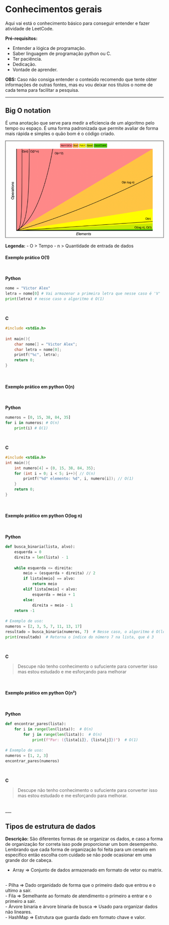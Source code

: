 # Conhecimentos gerais

Aqui vai está o conhecimento básico para conseguir entender e fazer atividade de LeetCode.

**Pré-requisitos:**
- Entender a lógica de programação.
- Saber linguagem de programação python ou C.
- Ter paciência.
- Dedicação.
- Vontade de aprender.

**OBS:** Caso não consiga entender o conteúdo recomendo que tente obter informações de outras fontes, mas eu vou deixar nos titulos o nome de cada tema para facilitar a pesquisa.
___
## Big O notation

É uma anotação que serve para medir a eficiencia de um algoritmo pelo tempo ou espaço. É uma forma padronizada que permite avaliar de forma mais rápida e simples o quão bom é o código criado.

<img src="./BigOGrafico.png">

**Legenda:**
    - O > Tempo
    - n > Quantidade de entrada de dados

#### Exemplo prático O(1)
<br>

**Python**
```python
nome = "Victor Alex"
letra = nome[0] # Vai armazenar a primeira letra que nesse caso é 'V'
print(letra) # nesse caso o algoritmo é O(1)
```

<br>

**C**
```c
#include <stdio.h>

int main(){
    char nome[] = "Victor Alex";
    char letra = nome[0];
    printf("%c", letra);
    return 0;
}
```

<br>

#### Exemplo prático em python O(n)
<br>

**Python**
```python
numeros = [0, 15, 38, 84, 35]
for i in numeros: # O(n)
    print(i) # O(1)
```

<br>

**C**
```c
#include <stdio.h>
int main(){
    int numero[4] = {0, 15, 38, 84, 35};
    for (int i = 0; i < 5; i++){ // O(n)
        printf("%d° elemento: %d", i, numero[i]); // O(1)
    }
    return 0;
}
```

<br>

#### Exemplo prático em python O(log n)
<br>

**Python**
```python
def busca_binaria(lista, alvo):
    esquerda = 0
    direita = len(lista) - 1

    while esquerda <= direita:
        meio = (esquerda + direita) // 2
        if lista[meio] == alvo:
            return meio
        elif lista[meio] < alvo:
            esquerda = meio + 1
        else:
            direita = meio - 1
    return -1

# Exemplo de uso:
numeros = [2, 3, 5, 7, 11, 13, 17]
resultado = busca_binaria(numeros, 7)  # Nesse caso, o algoritmo é O(log n)
print(resultado)  # Retorna o índice do número 7 na lista, que é 3
```

<br>

**C**
> Descupe não tenho conhecimento o sufuciente para converter isso mas estou estudado e me esforçando para melhorar

<br>

#### Exemplo prático em python O(n²)
<br>

**Python**
```python
def encontrar_pares(lista):
    for i in range(len(lista)):  # O(n)
        for j in range(len(lista)):  # O(n)
            print(f"Par: ({lista[i]}, {lista[j]})")  # O(1)

# Exemplo de uso:
numeros = [1, 2, 3]
encontrar_pares(numeros)
```

<br>

**C**
> Descupe não tenho conhecimento o sufuciente para converter isso mas estou estudado e me esforçando para melhorar.

<br>
___

## Tipos de estrutura de dados
**Descrição:** São diferentes formas de se organizar os dados, e caso a forma de organização for correta isso pode proporcionar um bom desempenho. Lembrando que cada forma de organização foi feita para um cenario em especifico então escolha com cuidado se não pode ocasionar em uma grande dor de cabeça.

- Array => Conjunto de dados armazenado em formato de vetor ou matrix.
<br>
- Pilha => Dado organidado de forma que o primeiro dado que entrou e o ultimo a sair.
<br>
- Fila => Semelhante ao formato de atendimento o primeiro a entrar e o primeiro a sair.
<br>
- Árvore binaria e árvore binaria de busca => Usado para organizar dados não lineares.
<br>
- HashMap => Estrutura que guarda dado em formato chave e valor.